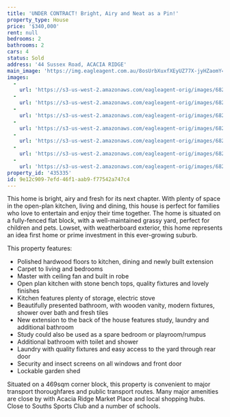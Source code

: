 ```yaml
---
title: 'UNDER CONTRACT! Bright, Airy and Neat as a Pin!'
property_type: House
price: '$340,000'
rent: null
bedrooms: 2
bathrooms: 2
cars: 4
status: Sold
address: '44 Sussex Road, ACACIA RIDGE'
main_image: 'https://img.eagleagent.com.au/8osUrbXuxfXEyUZ77X-jyHZaomY=/1280x854/smart/https://s3-us-west-2.amazonaws.com/eagleagent-orig/images/6823345/120315169-image-M.jpg'
images:
  -
    url: 'https://s3-us-west-2.amazonaws.com/eagleagent-orig/images/6823351/120315169-image-F.jpg'
  -
    url: 'https://s3-us-west-2.amazonaws.com/eagleagent-orig/images/6823350/120315169-image-E.jpg'
  -
    url: 'https://s3-us-west-2.amazonaws.com/eagleagent-orig/images/6823349/120315169-image-D.jpg'
  -
    url: 'https://s3-us-west-2.amazonaws.com/eagleagent-orig/images/6823348/120315169-image-C.jpg'
  -
    url: 'https://s3-us-west-2.amazonaws.com/eagleagent-orig/images/6823347/120315169-image-B.jpg'
  -
    url: 'https://s3-us-west-2.amazonaws.com/eagleagent-orig/images/6823346/120315169-image-A.jpg'
  -
    url: 'https://s3-us-west-2.amazonaws.com/eagleagent-orig/images/6823345/120315169-image-M.jpg'
property_id: '435335'
id: 9e12c909-7efd-46f1-aab9-f77542a747c4
---
```

This home is bright, airy and fresh for its next chapter. With plenty of space in the open-plan kitchen, living and dining, this house is perfect for families who love to entertain and enjoy their time together. The home is situated on a fully-fenced flat block, with a well-maintained grassy yard, perfect for children and pets. Lowset, with weatherboard exterior, this home represents an idea first home or prime investment in this ever-growing suburb.

This property features:

*  Polished hardwood floors to kitchen, dining and newly built extension
*  Carpet to living and bedrooms
*  Master with ceiling fan and built in robe
*  Open plan kitchen with stone bench tops, quality fixtures and lovely finishes
*  Kitchen features plenty of storage, electric stove
*  Beautifully presented bathroom, with wooden vanity, modern fixtures, shower over bath and fresh tiles
*  New extension to the back of the house features study, laundry and additional bathroom
*  Study could also be used as a spare bedroom or playroom/rumpus
*  Additional bathroom with toilet and shower
*  Laundry with quality fixtures and easy access to the yard through rear door
*  Security and insect screens on all windows and front door
*  Lockable garden shed

Situated on a 469sqm corner block, this property is convenient to major transport thoroughfares and public transport routes. Many major amenities are close by with Acacia Ridge Market Place and local shopping hubs. Close to Souths Sports Club and a number of schools.